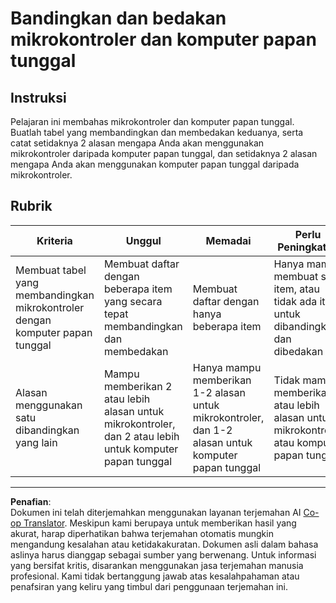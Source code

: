 <!--
CO_OP_TRANSLATOR_METADATA:
{
  "original_hash": "750bd75866471141f857240219084767",
  "translation_date": "2025-08-28T00:15:50+00:00",
  "source_file": "1-getting-started/lessons/2-deeper-dive/assignment.md",
  "language_code": "id"
}
-->
# Bandingkan dan bedakan mikrokontroler dan komputer papan tunggal

## Instruksi

Pelajaran ini membahas mikrokontroler dan komputer papan tunggal. Buatlah tabel yang membandingkan dan membedakan keduanya, serta catat setidaknya 2 alasan mengapa Anda akan menggunakan mikrokontroler daripada komputer papan tunggal, dan setidaknya 2 alasan mengapa Anda akan menggunakan komputer papan tunggal daripada mikrokontroler.

## Rubrik

| Kriteria | Unggul | Memadai | Perlu Peningkatan |
| -------- | ------- | -------- | ----------------- |
| Membuat tabel yang membandingkan mikrokontroler dengan komputer papan tunggal | Membuat daftar dengan beberapa item yang secara tepat membandingkan dan membedakan | Membuat daftar dengan hanya beberapa item | Hanya mampu membuat satu item, atau tidak ada item untuk dibandingkan dan dibedakan |
| Alasan menggunakan satu dibandingkan yang lain | Mampu memberikan 2 atau lebih alasan untuk mikrokontroler, dan 2 atau lebih untuk komputer papan tunggal | Hanya mampu memberikan 1-2 alasan untuk mikrokontroler, dan 1-2 alasan untuk komputer papan tunggal | Tidak mampu memberikan 1 atau lebih alasan untuk mikrokontroler atau komputer papan tunggal |

---

**Penafian**:  
Dokumen ini telah diterjemahkan menggunakan layanan terjemahan AI [Co-op Translator](https://github.com/Azure/co-op-translator). Meskipun kami berupaya untuk memberikan hasil yang akurat, harap diperhatikan bahwa terjemahan otomatis mungkin mengandung kesalahan atau ketidakakuratan. Dokumen asli dalam bahasa aslinya harus dianggap sebagai sumber yang berwenang. Untuk informasi yang bersifat kritis, disarankan menggunakan jasa terjemahan manusia profesional. Kami tidak bertanggung jawab atas kesalahpahaman atau penafsiran yang keliru yang timbul dari penggunaan terjemahan ini.